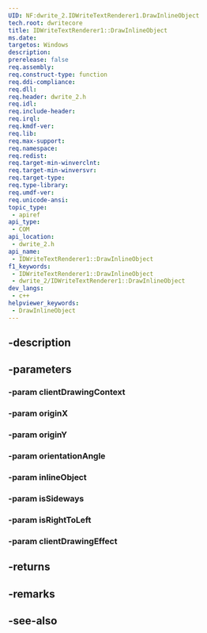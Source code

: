 ```yaml
---
UID: NF:dwrite_2.IDWriteTextRenderer1.DrawInlineObject
tech.root: dwritecore
title: IDWriteTextRenderer1::DrawInlineObject
ms.date: 
targetos: Windows
description: 
prerelease: false
req.assembly: 
req.construct-type: function
req.ddi-compliance: 
req.dll: 
req.header: dwrite_2.h
req.idl: 
req.include-header: 
req.irql: 
req.kmdf-ver: 
req.lib: 
req.max-support: 
req.namespace: 
req.redist: 
req.target-min-winverclnt: 
req.target-min-winversvr: 
req.target-type: 
req.type-library: 
req.umdf-ver: 
req.unicode-ansi: 
topic_type:
 - apiref
api_type:
 - COM
api_location:
 - dwrite_2.h
api_name:
 - IDWriteTextRenderer1::DrawInlineObject
f1_keywords:
 - IDWriteTextRenderer1::DrawInlineObject
 - dwrite_2/IDWriteTextRenderer1::DrawInlineObject
dev_langs:
 - c++
helpviewer_keywords:
 - DrawInlineObject
---
```


## -description

## -parameters

### -param clientDrawingContext

### -param originX

### -param originY

### -param orientationAngle

### -param inlineObject

### -param isSideways

### -param isRightToLeft

### -param clientDrawingEffect

## -returns

## -remarks

## -see-also

